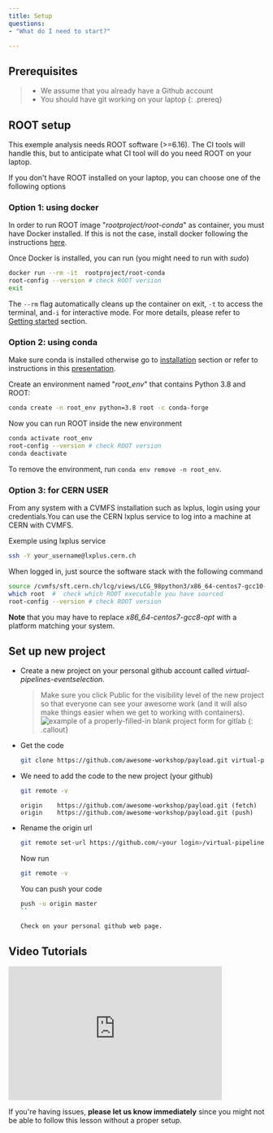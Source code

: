 ```yaml
---
title: Setup
questions:
- "What do I need to start?"

---
```

## Prerequisites
> - We assume that you already have a Github account
> - You should have git working on your laptop
{: .prereq}


## ROOT setup
This exemple analysis needs ROOT software (>=6.16). The CI tools will handle this, but to anticipate what CI tool will do you need ROOT on your laptop.

If you don't have ROOT installed on your laptop, you can choose one of the following options

### Option 1: using docker
In order to run ROOT image "*rootproject/root-conda*" as container, you must have Docker installed. If this is not the case, install docker following the instructions [here](https://docs.docker.com/engine/install).

Once Docker is installed, you can run (you might need to run with *sudo*)

 ```bash
 docker run --rm -it  rootproject/root-conda
 root-config --version # check ROOT version
 exit
 ```
The `--rm` flag automatically cleans up the container on exit, `-t` to access the terminal, and`-i` for interactive mode. For more details, please refer to [Getting started](https://hub.docker.com/r/rootproject/root) section.


### Option 2: using conda
Make sure conda is installed otherwise go to [installation](https://docs.conda.io/projects/conda/en/latest/user-guide/install) section or refer to instructions in this [presentation](https://indico.cern.ch/event/759388/contributions/3306849/attachments/1816254/2968550/root_conda_forge.pdf).

Create an environment named "*root_env*" that contains Python 3.8 and ROOT:
 ```bash
 conda create -n root_env python=3.8 root -c conda-forge
 ```

Now you can run ROOT inside the new environment
 ```bash
 conda activate root_env
 root-config --version # check ROOT version
 conda deactivate
 ```
To remove the environment, run `conda env remove -n root_env`.

### Option 3: for CERN USER
From any system with a CVMFS installation such as lxplus, login using your credentials.You can use the CERN lxplus service to log into a machine at CERN with CVMFS.

Exemple using lxplus service 
  ```bash
  ssh -Y your_username@lxplus.cern.ch
  ```
When logged in, just source the software stack with the following command
  ```bash
  source /cvmfs/sft.cern.ch/lcg/views/LCG_98python3/x86_64-centos7-gcc10-opt/setup.sh
  which root  #  check which ROOT executable you have sourced
  root-config --version # check ROOT version
  ```
**Note** that you may have to replace *x86_64-centos7-gcc8-opt* with a platform matching your system.

## Set up new project

- Create a new project on your personal github account called *virtual-pipelines-eventselection*.

  > Make sure you click Public for the visibility level of the new project so that everyone can see your awesome work
  > (and it will also make things easier when we get to working with containers).
  > ![example of a properly-filled-in blank project form for gitlab]({{site.baseurl}}/fig/blank-project-form.png)
  {: .callout}

- Get the code

  ```bash
  git clone https://github.com/awesome-workshop/payload.git virtual-pipelines-eventselection
  ```

- We need to add the code to the new project (your github) 

  ```bash
  git remote -v
  ```
  ```
  origin	https://github.com/awesome-workshop/payload.git (fetch)
  origin	https://github.com/awesome-workshop/payload.git (push)  
  ```
  
- Rename the origin url

  ```bash
  git remote set-url https://github.com/<your login>/virtual-pipelines-eventselection.git
  ```
  Now run
  ```bash
  git remote -v
  ```
  
  You can push your code
  ```bash
  push -u origin master
  ``
  
  Check on your personal github web page.

## Video Tutorials
<iframe width="420" height="263" src="https://www.youtube.com/embed/NcVGX8zWzQY?list=PLKZ9c4ONm-VmmTObyNWpz4hB3Hgx8ZWSb" frameborder="0" allow="accelerometer; autoplay; encrypted-media; gyroscope; picture-in-picture" allowfullscreen></iframe>


If you're having issues, **please let us know immediately**
since you might not be able to follow this lesson without a proper setup.
